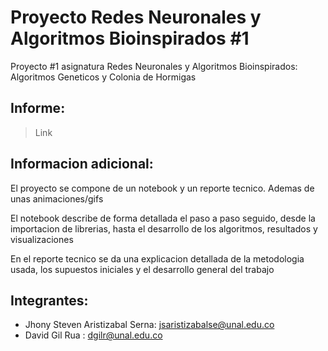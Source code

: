 # Proyecto Redes Neuronales y Algoritmos Bioinspirados #1
Proyecto #1 asignatura Redes Neuronales y Algoritmos Bioinspirados: Algoritmos Geneticos y Colonia de Hormigas

## Informe:
> Link

## Informacion adicional:
El proyecto se compone de un notebook y un reporte tecnico. Ademas de unas animaciones/gifs

El notebook describe de forma detallada el paso a paso seguido, desde la importacion de librerias, hasta el desarrollo de los algoritmos, resultados y visualizaciones

En el reporte tecnico se da una explicacion detallada de la metodologia usada, los supuestos iniciales y el desarrollo general del trabajo

## Integrantes:
- Jhony Steven Aristizabal Serna: jsaristizabalse@unal.edu.co
- David Gil Rua : dgilr@unal.edu.co
